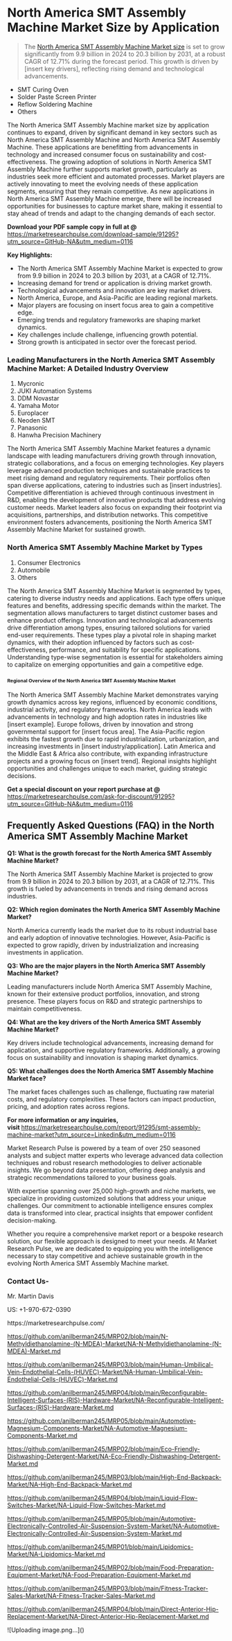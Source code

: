 <h1>North America SMT Assembly Machine Market&nbsp;Size by Application</h1><blockquote><p>The <a href="https://marketresearchpulse.com/download-sample/91295?utm_source=GitHub-NA&amp;utm_medium=0116">North America SMT Assembly Machine Market size</a> is set to grow significantly from 9.9 billion in 2024 to 20.3 billion by 2031, at a robust CAGR of 12.71% during the forecast period. This growth is driven by [insert key drivers], reflecting rising demand and technological advancements.</p></blockquote><ul><li>SMT Curing Oven<li> Solder Paste Screen Printer<li> Reflow Soldering Machine<li> Others</li></ul><p>The North America SMT Assembly Machine market size by application continues to expand, driven by significant demand in key sectors such as North America SMT Assembly Machine and North America SMT Assembly Machine. These applications are benefitting from advancements in technology and increased consumer focus on sustainability and cost-effectiveness. The growing adoption of solutions in North America SMT Assembly Machine further supports market growth, particularly as industries seek more efficient and automated processes. Market players are actively innovating to meet the evolving needs of these application segments, ensuring that they remain competitive. As new applications in North America SMT Assembly Machine emerge, there will be increased opportunities for businesses to capture market share, making it essential to stay ahead of trends and adapt to the changing demands of each sector.</p><p><strong>Download your PDF sample copy in full at @ </strong><a href="https://marketresearchpulse.com/download-sample/91295?utm_source=GitHub-NA&amp;utm_medium=0116">https://marketresearchpulse.com/download-sample/91295?utm_source=GitHub-NA&amp;utm_medium=0116</a></p><p><strong>Key Highlights: </strong></p><ul><li>The North America SMT Assembly Machine Market is expected to grow from 9.9 billion in 2024 to 20.3 billion by 2031, at a CAGR of 12.71%.</li><li>Increasing demand for trend or application is driving market growth.</li><li>Technological advancements and innovation are key market drivers.</li><li>North America, Europe, and Asia-Pacific are leading regional markets.</li><li>Major players are focusing on insert focus area to gain a competitive edge.</li><li>Emerging trends and regulatory frameworks are shaping market dynamics.</li><li>Key challenges include challenge, influencing growth potential.</li><li>Strong growth is anticipated in sector over the forecast period.</li></ul><h3>Leading Manufacturers in the North America SMT Assembly Machine Market: A Detailed Industry Overview</h3><ol><li>Mycronic</li><li>JUKI Automation Systems</li><li>DDM Novastar</li><li>Yamaha Motor</li><li>Europlacer</li><li>Neoden SMT</li><li>Panasonic</li><li>Hanwha Precision Machinery</li></ol><div class="flex max-w-full flex-col flex-grow"><div class="min-h-8 text-message flex w-full flex-col items-end gap-2 whitespace-normal break-words [.text-message+&amp;]:mt-5" dir="auto" data-message-author-role="assistant" data-message-id="fd8432e4-4910-450d-b182-61b7bfb0a01f" data-message-model-slug="gpt-4o"><div class="flex w-full flex-col gap-1 empty:hidden first:pt-[3px]"><div class="markdown prose w-full break-words dark:prose-invert light"><p>The North America SMT Assembly Machine Market features a dynamic landscape with leading manufacturers driving growth through innovation, strategic collaborations, and a focus on emerging technologies. Key players leverage advanced production techniques and sustainable practices to meet rising demand and regulatory requirements. Their portfolios often span diverse applications, catering to industries such as [insert industries]. Competitive differentiation is achieved through continuous investment in R&amp;D, enabling the development of innovative products that address evolving customer needs. Market leaders also focus on expanding their footprint via acquisitions, partnerships, and distribution networks. This competitive environment fosters advancements, positioning the North America SMT Assembly Machine Market for sustained growth.</p></div></div></div></div><h3>North America SMT Assembly Machine Market by Types</h3><ol><li>Consumer Electronics<li> Automobile<li> Others</li></ol><div class="flex max-w-full flex-col flex-grow"><div class="min-h-8 text-message flex w-full flex-col items-end gap-2 whitespace-normal break-words [.text-message+&amp;]:mt-5" dir="auto" data-message-author-role="assistant" data-message-id="084470be-0bb7-4664-bddf-5156b4f41249" data-message-model-slug="gpt-4o-mini"><div class="flex w-full flex-col gap-1 empty:hidden first:pt-[3px]"><div class="markdown prose w-full break-words dark:prose-invert light"><p>The North America SMT Assembly Machine Market is segmented by types, catering to diverse industry needs and applications. Each type offers unique features and benefits, addressing specific demands within the market. The segmentation allows manufacturers to target distinct customer bases and enhance product offerings. Innovation and technological advancements drive differentiation among types, ensuring tailored solutions for varied end-user requirements. These types play a pivotal role in shaping market dynamics, with their adoption influenced by factors such as cost-effectiveness, performance, and suitability for specific applications. Understanding type-wise segmentation is essential for stakeholders aiming to capitalize on emerging opportunities and gain a competitive edge.</p></div></div></div></div><h3><span style="font-size: 11px;">Regional Overview of the North America SMT Assembly Machine Market</span></h3><div class="flex max-w-full flex-col flex-grow"><div class="min-h-8 text-message flex w-full flex-col items-end gap-2 whitespace-normal break-words [.text-message+&amp;]:mt-5" dir="auto" data-message-author-role="assistant" data-message-id="e9038762-ce64-4e30-91c9-9bd413514231" data-message-model-slug="gpt-4o-mini"><div class="flex w-full flex-col gap-1 empty:hidden first:pt-[3px]"><div class="markdown prose w-full break-words dark:prose-invert light"><p>The North America SMT Assembly Machine Market demonstrates varying growth dynamics across key regions, influenced by economic conditions, industrial activity, and regulatory frameworks. North America leads with advancements in technology and high adoption rates in industries like [insert example]. Europe follows, driven by innovation and strong governmental support for [insert focus area]. The Asia-Pacific region exhibits the fastest growth due to rapid industrialization, urbanization, and increasing investments in [insert industry/application]. Latin America and the Middle East &amp; Africa also contribute, with expanding infrastructure projects and a growing focus on [insert trend]. Regional insights highlight opportunities and challenges unique to each market, guiding strategic decisions.</p></div></div></div></div><p><strong>Get a special discount on your report purchase at @ </strong><a href="https://marketresearchpulse.com/ask-for-discount/91295?utm_source=GitHub-NA&amp;utm_medium=0116">https://marketresearchpulse.com/ask-for-discount/91295?utm_source=GitHub-NA&amp;utm_medium=0116</a></p><h2>Frequently Asked Questions (FAQ) in the North America SMT Assembly Machine Market</h2><p><strong>Q1: What is the growth forecast for the North America SMT Assembly Machine Market?</strong></p><p>The North America SMT Assembly Machine Market is projected to grow from 9.9 billion in 2024 to 20.3 billion by 2031, at a CAGR of 12.71%. This growth is fueled by advancements in trends and rising demand across industries.</p><p><strong>Q2: Which region dominates the North America SMT Assembly Machine Market?</strong></p><p>North America currently leads the market due to its robust industrial base and early adoption of innovative technologies. However, Asia-Pacific is expected to grow rapidly, driven by industrialization and increasing investments in application.</p><p><strong>Q3: Who are the major players in the North America SMT Assembly Machine Market?</strong></p><p>Leading manufacturers include North America SMT Assembly Machine, known for their extensive product portfolios, innovation, and strong presence. These players focus on R&amp;D and strategic partnerships to maintain competitiveness.</p><p><strong>Q4: What are the key drivers of the North America SMT Assembly Machine Market?</strong></p><p>Key drivers include technological advancements, increasing demand for application, and supportive regulatory frameworks. Additionally, a growing focus on sustainability and innovation is shaping market dynamics.</p><p><strong>Q5: What challenges does the North America SMT Assembly Machine Market face?</strong></p><p>The market faces challenges such as challenge, fluctuating raw material costs, and regulatory complexities. These factors can impact production, pricing, and adoption rates across regions.</p><p><strong>For more information or any inquiries, visit&nbsp;</strong><a href="https://marketresearchpulse.com/report/91295/smt-assembly-machine-market?utm_source=Linkedin&utm_medium=0116">https://marketresearchpulse.com/report/91295/smt-assembly-machine-market?utm_source=Linkedin&utm_medium=0116</a></p><p>Market Research Pulse is powered by a team of over 250 seasoned analysts and subject matter experts who leverage advanced data collection techniques and robust research methodologies to deliver actionable insights. We go beyond data presentation, offering deep analysis and strategic recommendations tailored to your business goals.</p><p>With expertise spanning over 25,000 high-growth and niche markets, we specialize in providing customized solutions that address your unique challenges. Our commitment to actionable intelligence ensures complex data is transformed into clear, practical insights that empower confident decision-making.</p><p>Whether you require a comprehensive market report or a bespoke research solution, our flexible approach is designed to meet your needs. At Market Research Pulse, we are dedicated to equipping you with the intelligence necessary to stay competitive and achieve sustainable growth in the evolving North America SMT Assembly Machine market.</p><h3><strong>Contact Us-</strong></h3><p>Mr. Martin Davis</p><p>US: +1-970-672-0390</p><p>https://marketresearchpulse.com/</p><p><a href="https://github.com/anilberman245/MRP02/blob/main/N-Methyldiethanolamine-(N-MDEA)-Market/NA-N-Methyldiethanolamine-(N-MDEA)-Market.md">https://github.com/anilberman245/MRP02/blob/main/N-Methyldiethanolamine-(N-MDEA)-Market/NA-N-Methyldiethanolamine-(N-MDEA)-Market.md</a></p><p><a href="https://github.com/anilberman245/MRP03/blob/main/Human-Umbilical-Vein-Endothelial-Cells-(HUVEC)-Market/NA-Human-Umbilical-Vein-Endothelial-Cells-(HUVEC)-Market.md">https://github.com/anilberman245/MRP03/blob/main/Human-Umbilical-Vein-Endothelial-Cells-(HUVEC)-Market/NA-Human-Umbilical-Vein-Endothelial-Cells-(HUVEC)-Market.md</a></p><p><a href="https://github.com/anilberman245/MRP04/blob/main/Reconfigurable-Intelligent-Surfaces-(RIS)-Hardware-Market/NA-Reconfigurable-Intelligent-Surfaces-(RIS)-Hardware-Market.md">https://github.com/anilberman245/MRP04/blob/main/Reconfigurable-Intelligent-Surfaces-(RIS)-Hardware-Market/NA-Reconfigurable-Intelligent-Surfaces-(RIS)-Hardware-Market.md</a></p><p><a href="https://github.com/anilberman245/MRP05/blob/main/Automotive-Magnesium-Components-Market/NA-Automotive-Magnesium-Components-Market.md">https://github.com/anilberman245/MRP05/blob/main/Automotive-Magnesium-Components-Market/NA-Automotive-Magnesium-Components-Market.md</a></p><p><a href="https://github.com/anilberman245/MRP02/blob/main/Eco-Friendly-Dishwashing-Detergent-Market/NA-Eco-Friendly-Dishwashing-Detergent-Market.md">https://github.com/anilberman245/MRP02/blob/main/Eco-Friendly-Dishwashing-Detergent-Market/NA-Eco-Friendly-Dishwashing-Detergent-Market.md</a></p><p><a href="https://github.com/anilberman245/MRP03/blob/main/High-End-Backpack-Market/NA-High-End-Backpack-Market.md">https://github.com/anilberman245/MRP03/blob/main/High-End-Backpack-Market/NA-High-End-Backpack-Market.md</a></p><p><a href="https://github.com/anilberman245/MRP04/blob/main/Liquid-Flow-Switches-Market/NA-Liquid-Flow-Switches-Market.md">https://github.com/anilberman245/MRP04/blob/main/Liquid-Flow-Switches-Market/NA-Liquid-Flow-Switches-Market.md</a></p><p><a href="https://github.com/anilberman245/MRP05/blob/main/Automotive-Electronically-Controlled-Air-Suspension-System-Market/NA-Automotive-Electronically-Controlled-Air-Suspension-System-Market.md">https://github.com/anilberman245/MRP05/blob/main/Automotive-Electronically-Controlled-Air-Suspension-System-Market/NA-Automotive-Electronically-Controlled-Air-Suspension-System-Market.md</a></p><p><a href="https://github.com/anilberman245/MRP01/blob/main/Lipidomics-Market/NA-Lipidomics-Market.md">https://github.com/anilberman245/MRP01/blob/main/Lipidomics-Market/NA-Lipidomics-Market.md</a></p><p><a href="https://github.com/anilberman245/MRP02/blob/main/Food-Preparation-Equipment-Market/NA-Food-Preparation-Equipment-Market.md">https://github.com/anilberman245/MRP02/blob/main/Food-Preparation-Equipment-Market/NA-Food-Preparation-Equipment-Market.md</a></p><p><a href="https://github.com/anilberman245/MRP03/blob/main/Fitness-Tracker-Sales-Market/NA-Fitness-Tracker-Sales-Market.md">https://github.com/anilberman245/MRP03/blob/main/Fitness-Tracker-Sales-Market/NA-Fitness-Tracker-Sales-Market.md</a></p><p><a href="https://github.com/anilberman245/MRP04/blob/main/Direct-Anterior-Hip-Replacement-Market/NA-Direct-Anterior-Hip-Replacement-Market.md">https://github.com/anilberman245/MRP04/blob/main/Direct-Anterior-Hip-Replacement-Market/NA-Direct-Anterior-Hip-Replacement-Market.md</a></p>
![Uploading image.png…]()
